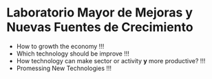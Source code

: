 # Laboratorio Mayor de Mejoras y Nuevas Fuentes de Crecimiento

- How to growth the economy !!!
- Which technology should be improve !!!
- How technology can make sector or activity **y** more productive? !!!
- Promessing New Technologies !!!